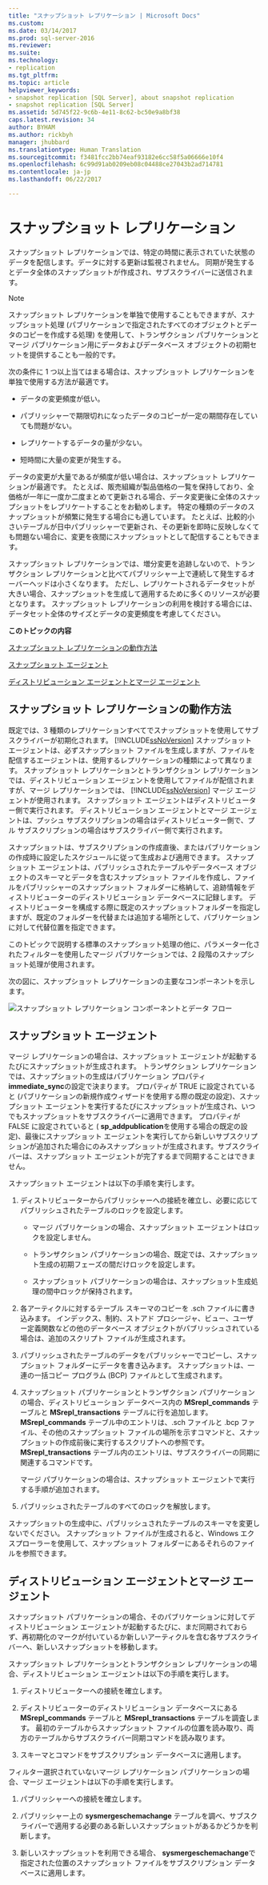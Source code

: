 ```yaml
---
title: "スナップショット レプリケーション | Microsoft Docs"
ms.custom: 
ms.date: 03/14/2017
ms.prod: sql-server-2016
ms.reviewer: 
ms.suite: 
ms.technology:
- replication
ms.tgt_pltfrm: 
ms.topic: article
helpviewer_keywords:
- snapshot replication [SQL Server], about snapshot replication
- snapshot replication [SQL Server]
ms.assetid: 5d745f22-9c6b-4e11-8c62-bc50e9a8bf38
caps.latest.revision: 34
author: BYHAM
ms.author: rickbyh
manager: jhubbard
ms.translationtype: Human Translation
ms.sourcegitcommit: f3481fcc2bb74eaf93182e6cc58f5a06666e10f4
ms.openlocfilehash: 6c99d91ab0209eb08c04488ce27043b2ad714781
ms.contentlocale: ja-jp
ms.lasthandoff: 06/22/2017

---
```

# <a name="snapshot-replication"></a>スナップショット レプリケーション
  スナップショット レプリケーションでは、特定の時間に表示されていた状態のデータを配信します。データに対する更新は監視されません。 同期が発生するとデータ全体のスナップショットが作成され、サブスクライバーに送信されます。  
  
> [!NOTE]  
>  スナップショット レプリケーションを単独で使用することもできますが、スナップショット処理 (パブリケーションで指定されたすべてのオブジェクトとデータのコピーを作成する処理) を使用して、トランザクション パブリケーションとマージ パブリケーション用にデータおよびデータベース オブジェクトの初期セットを提供することも一般的です。  
  
 次の条件に 1 つ以上当てはまる場合は、スナップショット レプリケーションを単独で使用する方法が最適です。  
  
-   データの変更頻度が低い。  
  
-   パブリッシャーで期限切れになったデータのコピーが一定の期間存在していても問題がない。  
  
-   レプリケートするデータの量が少ない。  
  
-   短時間に大量の変更が発生する。  
  
 データの変更が大量であるが頻度が低い場合は、スナップショット レプリケーションが最適です。 たとえば、販売組織が製品価格の一覧を保持しており、全価格が一年に一度か二度まとめて更新される場合、データ変更後に全体のスナップショットをレプリケートすることをお勧めします。 特定の種類のデータのスナップショットが頻繁に発生する場合にも適しています。 たとえば、比較的小さいテーブルが日中パブリッシャーで更新され、その更新を即時に反映しなくても問題ない場合に、変更を夜間にスナップショットとして配信することもできます。  
  
 スナップショット レプリケーションでは、増分変更を追跡しないので、トランザクション レプリケーションと比べてパブリッシャー上で連続して発生するオーバーヘッドは小さくなります。 ただし、レプリケートされるデータセットが大きい場合、スナップショットを生成して適用するために多くのリソースが必要となります。 スナップショット レプリケーションの利用を検討する場合には、データセット全体のサイズとデータの変更頻度を考慮してください。  
  
 **このトピックの内容**  
  
 [スナップショット レプリケーションの動作方法](#HowWorks)  
  
 [スナップショット エージェント](#SnapshotAgent)  
  
 [ディストリビューション エージェントとマージ エージェント](#DistAgent)  
  
##  <a name="HowWorks"></a> スナップショット レプリケーションの動作方法  
 既定では、3 種類のレプリケーションすべてでスナップショットを使用してサブスクライバーが初期化されます。 [!INCLUDE[ssNoVersion](../../includes/ssnoversion-md.md)] スナップショット エージェントは、必ずスナップショット ファイルを生成しますが、ファイルを配信するエージェントは、使用するレプリケーションの種類によって異なります。 スナップショット レプリケーションとトランザクション レプリケーションでは、ディストリビューション エージェントを使用してファイルが配信されますが、マージ レプリケーションでは、 [!INCLUDE[ssNoVersion](../../includes/ssnoversion-md.md)] マージ エージェントが使用されます。 スナップショット エージェントはディストリビューター側で実行されます。 ディストリビューション エージェントとマージ エージェントは、プッシュ サブスクリプションの場合はディストリビューター側で、プル サブスクリプションの場合はサブスクライバー側で実行されます。  
  
 スナップショットは、サブスクリプションの作成直後、またはパブリケーションの作成時に設定したスケジュールに従って生成および適用できます。 スナップショット エージェントは、パブリッシュされたテーブルやデータベース オブジェクトのスキーマとデータを含むスナップショット ファイルを作成し、ファイルをパブリッシャーのスナップショット フォルダーに格納して、追跡情報をディストリビューターのディストリビューション データベースに記録します。 ディストリビューターを構成する際に既定のスナップショットフォルダーを指定しますが、既定のフォルダーを代替または追加する場所として、パブリケーションに対して代替位置を指定できます。  
  
 このトピックで説明する標準のスナップショット処理の他に、パラメーター化されたフィルターを使用したマージ パブリケーションでは、2 段階のスナップショット処理が使用されます。  
  
 次の図に、スナップショット レプリケーションの主要なコンポーネントを示します。  
  
 ![スナップショット レプリケーション コンポーネントとデータ フロー](../../relational-databases/replication/media/snapshot.gif "スナップショット レプリケーション コンポーネントとデータ フロー")  
  
##  <a name="SnapshotAgent"></a> スナップショット エージェント  
 マージ レプリケーションの場合は、スナップショット エージェントが起動するたびにスナップショットが生成されます。 トランザクション レプリケーションでは、スナップショットの生成はパブリケーション プロパティ **immediate_sync**の設定で決まります。 プロパティが TRUE に設定されていると (パブリケーションの新規作成ウィザードを使用する際の既定の設定)、スナップショット エージェントを実行するたびにスナップショットが生成され、いつでもスナップショットをサブスクライバーに適用できます。 プロパティが FALSE に設定されていると ( **sp_addpublication**を使用する場合の既定の設定)、最後にスナップショット エージェントを実行してから新しいサブスクリプションが追加された場合にのみスナップショットが生成されます。サブスクライバーは、スナップショット エージェントが完了するまで同期することはできません。  
  
 スナップショット エージェントは以下の手順を実行します。  
  
1.  ディストリビューターからパブリッシャーへの接続を確立し、必要に応じてパブリッシュされたテーブルのロックを設定します。  
  
    -   マージ パブリケーションの場合、スナップショット エージェントはロックを設定しません。  
  
    -   トランザクション パブリケーションの場合、既定では、スナップショット生成の初期フェーズの間だけロックを設定します。  
  
    -   スナップショット パブリケーションの場合は、スナップショット生成処理の間中ロックが保持されます。  
  
2.  各アーティクルに対するテーブル スキーマのコピーを .sch ファイルに書き込みます。 インデックス、制約、ストアド プロシージャ、ビュー、ユーザー定義関数などの他のデータベース オブジェクトがパブリッシュされている場合は、追加のスクリプト ファイルが生成されます。  
  
3.  パブリッシュされたテーブルのデータをパブリッシャーでコピーし、スナップショット フォルダーにデータを書き込みます。 スナップショットは、一連の一括コピー プログラム (BCP) ファイルとして生成されます。  
  
4.  スナップショット パブリケーションとトランザクション パブリケーションの場合、ディストリビューション データベース内の **MSrepl_commands** テーブルと **MSrepl_transactions** テーブルに行を追加します。 **MSrepl_commands** テーブル中のエントリは、.sch ファイルと .bcp ファイル、その他のスナップショット ファイルの場所を示すコマンドと、スナップショットの作成前後に実行するスクリプトへの参照です。 **MSrepl_transactions** テーブル内のエントリは、サブスクライバーの同期に関連するコマンドです。  
  
     マージ パブリケーションの場合は、スナップショット エージェントで実行する手順が追加されます。  
  
5.  パブリッシュされたテーブルのすべてのロックを解放します。  
  
 スナップショットの生成中に、パブリッシュされたテーブルのスキーマを変更しないでください。 スナップショット ファイルが生成されると、Windows エクスプローラーを使用して、スナップショット フォルダーにあるそれらのファイルを参照できます。  
  
##  <a name="DistAgent"></a> ディストリビューション エージェントとマージ エージェント  
 スナップショット パブリケーションの場合、そのパブリケーションに対してディストリビューション エージェントが起動するたびに、まだ同期されておらず、再初期化のマークが付いているか新しいアーティクルを含む各サブスクライバーへ、新しいスナップショットを移動します。  
  
 スナップショット レプリケーションとトランザクション レプリケーションの場合、ディストリビューション エージェントは以下の手順を実行します。  
  
1.  ディストリビューターへの接続を確立します。  
  
2.  ディストリビューターのディストリビューション データベースにある **MSrepl_commands** テーブルと **MSrepl_transactions** テーブルを調査します。 最初のテーブルからスナップショット ファイルの位置を読み取り、両方のテーブルからサブスクライバー同期コマンドを読み取ります。  
  
3.  スキーマとコマンドをサブスクリプション データベースに適用します。  
  
 フィルター選択されていないマージ レプリケーション パブリケーションの場合、マージ エージェントは以下の手順を実行します。  
  
1.  パブリッシャーへの接続を確立します。  
  
2.  パブリッシャー上の **sysmergeschemachange** テーブルを調べ、サブスクライバーで適用する必要のある新しいスナップショットがあるかどうかを判断します。  
  
3.  新しいスナップショットを利用できる場合、 **sysmergeschemachange**で指定された位置のスナップショット ファイルをサブスクリプション データベースに適用します。  
  
  
